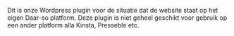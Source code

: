 Dit is onze Wordpress plugin voor de situatie dat de website staat op het eigen Daar-so platform. Deze plugin is niet geheel geschikt voor gebruik op een ander platform alla Kinsta, Presseble etc.
